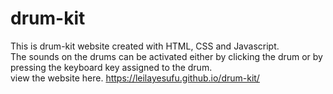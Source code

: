 # drum-kit
This is drum-kit website created with HTML, CSS and Javascript.<br>
The sounds on the drums can be activated either by clicking the drum or by pressing the keyboard key assigned to the drum.<br>
view the website here. https://leilayesufu.github.io/drum-kit/

